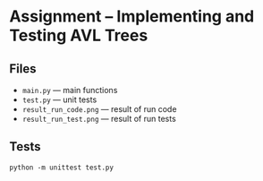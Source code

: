# Assignment – Implementing and Testing AVL Trees

## Files

- `main.py` — main functions
- `test.py` — unit tests
- `result_run_code.png` — result of run code
- `result_run_test.png` — result of run tests


## Tests

```
python -m unittest test.py
```


